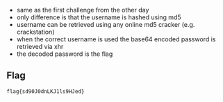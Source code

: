 * same as the first challenge from the other day
* only difference is that the username is hashed using md5
* username can be retrieved using any online md5 cracker (e.g. crackstation)
* when the correct username is used the base64 encoded password is retrieved via xhr
* the decoded password is the flag

## Flag
```
flag{sd90J0dnLKJ1ls9HJed}
```
